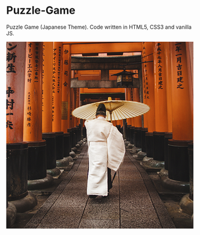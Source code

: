# Puzzle-Game
Puzzle Game (Japanese Theme). Code written in HTML5, CSS3 and vanilla JS.

![](img/pic.png)
